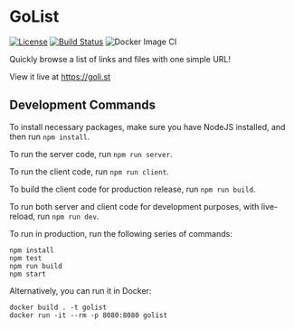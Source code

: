 # GoList

[![License](https://img.shields.io/badge/License-Apache%202.0-blue.svg)](https://opensource.org/licenses/Apache-2.0)
[![Build Status](https://travis-ci.com/Michael-Tu/GoList.svg?branch=main)](https://travis-ci.com/Michael-Tu/GoList)
![Docker Image CI](https://github.com/Michael-Tu/GoList/workflows/Docker%20Image%20CI/badge.svg?branch=main)

Quickly browse a list of links and files with one simple URL!

View it live at https://goli.st

## Development Commands

To install necessary packages, make sure you have NodeJS installed, and then run `npm install`.

To run the server code, run `npm run server`.

To run the client code, run `npm run client`.

To build the client code for production release, run `npm run build`.

To run both server and client code for development purposes, with live-reload, run `npm run dev`.

To run in production, run the following series of commands:

```
npm install
npm test
npm run build
npm start
```

Alternatively, you can run it in Docker:

```
docker build . -t golist
docker run -it --rm -p 8080:8080 golist
```